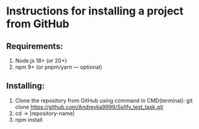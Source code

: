 # Instructions for installing a project from GitHub 

## Requirements:
1. Node.js 18+ (or 20+)
2. npm 9+ (or pnpm/yarn — optional)

## Installing:
1. Clone the repository from GitHub using command in CMD(terminal):
   git clone https://github.com/Andreyka9999/Sellfy_test_task.git
2. cd -> |repository-name|
3. npm install
